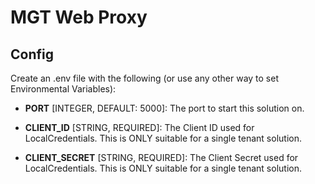 # MGT Web Proxy

## Config

Create an .env file with the following (or use any other way to set Environmental Variables):

- __PORT__ [INTEGER, DEFAULT: 5000]: The port to start this solution on.

- __CLIENT_ID__ [STRING, REQUIRED]: The Client ID used for LocalCredentials. This is ONLY suitable for a single tenant solution.

- __CLIENT_SECRET__ [STRING, REQUIRED]: The Client Secret used for LocalCredentials. This is ONLY suitable for a single tenant solution.
